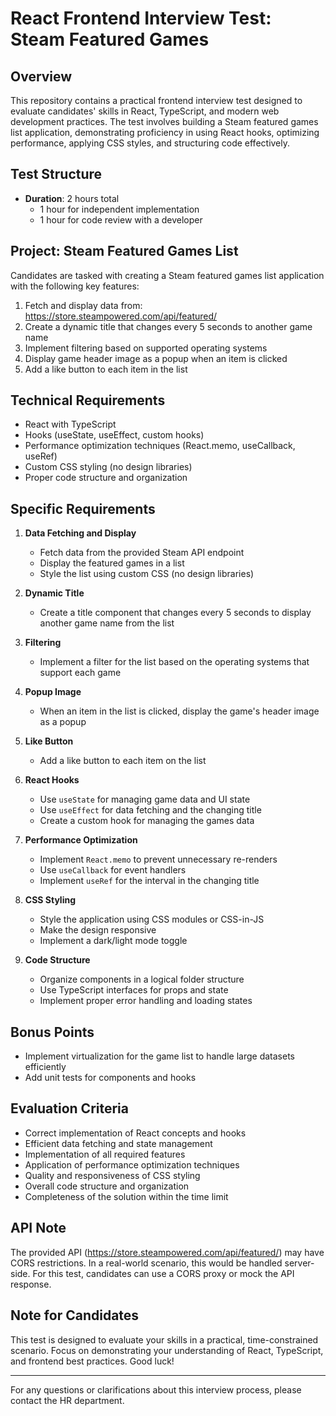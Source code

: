 # React Frontend Interview Test: Steam Featured Games

## Overview

This repository contains a practical frontend interview test designed to evaluate candidates' skills in React, TypeScript, and modern web development practices. The test involves building a Steam featured games list application, demonstrating proficiency in using React hooks, optimizing performance, applying CSS styles, and structuring code effectively.

## Test Structure

- **Duration**: 2 hours total
  - 1 hour for independent implementation
  - 1 hour for code review with a developer

## Project: Steam Featured Games List

Candidates are tasked with creating a Steam featured games list application with the following key features:

1. Fetch and display data from: https://store.steampowered.com/api/featured/
2. Create a dynamic title that changes every 5 seconds to another game name
3. Implement filtering based on supported operating systems
4. Display game header image as a popup when an item is clicked
5. Add a like button to each item in the list

## Technical Requirements

- React with TypeScript
- Hooks (useState, useEffect, custom hooks)
- Performance optimization techniques (React.memo, useCallback, useRef)
- Custom CSS styling (no design libraries)
- Proper code structure and organization

## Specific Requirements

1. **Data Fetching and Display**
   - Fetch data from the provided Steam API endpoint
   - Display the featured games in a list
   - Style the list using custom CSS (no design libraries)

2. **Dynamic Title**
   - Create a title component that changes every 5 seconds to display another game name from the list

3. **Filtering**
   - Implement a filter for the list based on the operating systems that support each game

4. **Popup Image**
   - When an item in the list is clicked, display the game's header image as a popup

5. **Like Button**
   - Add a like button to each item on the list

6. **React Hooks**
   - Use `useState` for managing game data and UI state
   - Use `useEffect` for data fetching and the changing title
   - Create a custom hook for managing the games data

7. **Performance Optimization**
   - Implement `React.memo` to prevent unnecessary re-renders
   - Use `useCallback` for event handlers
   - Implement `useRef` for the interval in the changing title

8. **CSS Styling**
   - Style the application using CSS modules or CSS-in-JS
   - Make the design responsive
   - Implement a dark/light mode toggle

9. **Code Structure**
   - Organize components in a logical folder structure
   - Use TypeScript interfaces for props and state
   - Implement proper error handling and loading states

## Bonus Points

- Implement virtualization for the game list to handle large datasets efficiently
- Add unit tests for components and hooks

## Evaluation Criteria

- Correct implementation of React concepts and hooks
- Efficient data fetching and state management
- Implementation of all required features
- Application of performance optimization techniques
- Quality and responsiveness of CSS styling
- Overall code structure and organization
- Completeness of the solution within the time limit

## API Note

The provided API (https://store.steampowered.com/api/featured/) may have CORS restrictions. In a real-world scenario, this would be handled server-side. For this test, candidates can use a CORS proxy or mock the API response.

## Note for Candidates

This test is designed to evaluate your skills in a practical, time-constrained scenario. Focus on demonstrating your understanding of React, TypeScript, and frontend best practices. Good luck!

---

For any questions or clarifications about this interview process, please contact the HR department.
